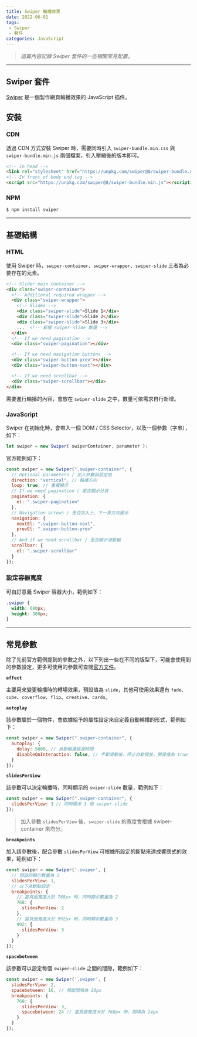 ```yaml
---
title: Swiper 輪播效果
date: 2022-06-01
tags:
 - Swiper
 - 套件
categories: JavaScript
---
```


> *這篇內容記錄 Swiper 套件的一些相關常見配置。*

<!--more-->

---

## Swiper 套件

[Swiper](https://swiperjs.com/get-started) 是一個製作網頁輪播效果的 JavaScript 插件。

## 安裝

### CDN

透過 CDN 方式安裝 Swiper 時，需要同時引入 `swiper-bundle.min.css` 與 `swiper-bundle.min.js` 兩個檔案，引入壓縮後的版本即可。

```html
<!-- In head -->
<link rel="stylesheet" href="https://unpkg.com/swiper@8/swiper-bundle.min.css"/>
<!-- In front of body end tag -->
<script src="https://unpkg.com/swiper@8/swiper-bundle.min.js"></script>
```

### NPM

```bash
$ npm install swiper
```

---

## 基礎結構

### HTML

使用 Swiper 時，`swiper-container`、`swiper-wrapper`、`swiper-slide` 三者為必要存在的元素。

```html
<!-- Slider main container -->
<div class="swiper-container">
  <!-- Additional required wrapper -->
  <div class="swiper-wrapper">
    <!-- Slides -->
    <div class="swiper-slide">Slide 1</div>
    <div class="swiper-slide">Slide 2</div>
    <div class="swiper-slide">Slide 3</div>
    ...  <!-- 新增 swiper-slide 數量 -->
  </div>
  <!-- If we need pagination -->
  <div class="swiper-pagination"></div>

  <!-- If we need navigation buttons -->
  <div class="swiper-button-prev"></div>
  <div class="swiper-button-next"></div>

  <!-- If we need scrollbar -->
  <div class="swiper-scrollbar"></div>
</div>
```

需要進行輪播的內容，會放在 `swiper-slide` 之中，數量可依需求自行新增。

### JavaScript

Swiper 在初始化時，會帶入一個 DOM / CSS Selector，以及一個參數（字串），如下：

```js
let swiper = new Swiper( swiperContainer, parameter );
```

官方範例如下：

```js
const swiper = new Swiper(".swiper-container", {
  // Optional parameters / 加入參數與設定值
  direction: "vertical", // 輪播方向
  loop: true, // 重複顯示
  // If we need pagination / 是否顯示分頁
  pagination: {
    el: ".swiper-pagination"
  },
  // Navigation arrows / 是否加入上、下一頁方向圖示
  navigation: {
    nextEl: ".swiper-button-next",
    prevEl: ".swiper-button-prev"
  },
  // And if we need scrollbar / 是否顯示滾動軸
  scrollbar: {
    el: ".swiper-scrollbar"
  }
});
```

### 設定容器寬度

可自訂意義 Swiper 容器大小，範例如下：

```css
.swiper {
  width: 600px;
  height: 300px;
}
```

---

## 常見參數

除了先前官方範例提到的參數之外，以下列出一些在不同的版型下，可能會使用到的參數設定，更多可使用的參數可查閱[官方文件](https://swiperjs.com/swiper-api)。

**`effect`**

主要用來變更輪播時的轉場效果，預設值為 `slide`，其他可使用效果還有 `fade`、`cube`、`coverflow`、`flip`、`creative`、`cards`。

**`autoplay`**

該參數屬於一個物件，會依據給予的屬性設定來自定義自動輪播的形式，範例如下：

```js
const swiper = new Swiper(".swiper-container", {
  autoplay: {
    delay: 5000, // 自動輪播延遲時間
    disableOnInteraction: false, // 手動滑動後，停止自動撥放，預設值為 true
  }
});
```

**`slidesPerView`**

該參數可以決定輪播時，同時顯示的 `swiper-slide` 數量，範例如下：

```js
const swiper = new Swiper(".swiper-container", {
  slidesPerView: 3 // 同時顯示 3 個 swiper-slide
});
```

> 加入參數 `slidesPerView` 後，`swiper-slide` 的寬度會根據 swiper-container 來均分。

**`breakpoints`**

加入該參數後，配合參數 `slidesPerView` 可根據所設定的斷點來達成響應式的效果，範例如下：

```js
const swiper = new Swiper('.swiper', {
  // 預設的顯示數量為 1
  slidesPerView: 1,
  // 以下為斷點設定
  breakpoints: {
    // 當頁面寬度大於 768px 時，同時顯示數量為 2
    768: {
      slidesPerView: 2
    },
    // 當頁面寬度大於 992px 時，同時顯示數量為 3
    992: {
      slidesPerView: 3
    }
  }
});
```

**`spacebetween`**

該參數可以設定每個 `swiper-slide` 之間的間隙，範例如下：

```js
const swiper = new Swiper('.swiper', {
  slidesPerView: 2,
  spacebetween: 16, // 預設間隔為 20px
  breakpoints: {
    768: {
      slidesPerView: 3,
      spacebetween: 24 // 當頁面寬度大於 768px 時，間隔為 24px
    }
  }
});
```

